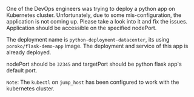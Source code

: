 One of the DevOps engineers was trying to deploy a python app on Kubernetes cluster. Unfortunately, due to some mis-configuration, the application is not coming up. Please take a look into it and fix the issues. Application should be accessible on the specified nodePort.



The deployment name is `python-deployment-datacenter`, its using `poroko/flask-demo-app` image. The deployment and service of this app is already deployed.

nodePort should be `32345` and targetPort should be python flask app's default port.


`Note`: The `kubectl` on `jump_host` has been configured to work with the kubernetes cluster.